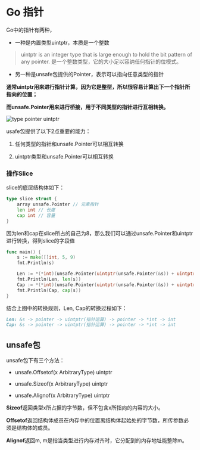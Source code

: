 # Go 指针

Go中的指针有两种，

- 一种是内置类型uintptr，本质是一个整数

> uintptr is an integer type that is large enough to hold the bit pattern of any pointer. 是一个整数类型，它的大小足以容纳任何指针的位模式。

- 另一种是unsafe包提供的Pointer，表示可以指向任意类型的指针

**通常uintptr用来进行指针计算，因为它是整型，所以很容易计算出下一个指针所指向的位置；**

**而unsafe.Pointer用来进行桥接，用于不同类型的指针进行互相转换。**

![type pointer uintptr](https://user-images.githubusercontent.com/7698088/58747453-1dbaee80-849e-11e9-8c75-2459f76792d2.png)

usafe包提供了以下2点重要的能力：

1. 任何类型的指针和unsafe.Pointer可以相互转换

2. uintptr类型和unsafe.Pointer可以相互转换

### 操作Slice

slice的底层结构体如下：

```go
type slice struct {
    array unsafe.Pointer // 元素指针
    len int // 长度
    cap int // 容量
}
```

因为len和cap在slice所占的自己为8，那么我们可以通过unsafe.Pointer和uintptr进行转换，得到slice的字段值

```go
func main() {
    s := make([]int, 5, 9)
    fmt.Println(s)

    Len := *(*int)(unsafe.Pointer(uintptr(unsafe.Pointer(&s)) + uintptr(8)))
    fmt.Println(Len, len(s))
    Cap := *(*int)(unsafe.Pointer(uintptr(unsafe.Pointer(&s)) + uintptr(16)))
    fmt.Println(Cap, cap(s))
}
```

结合上图中的转换规则，Len, Cap的转换过程如下：

```md
Len: &s -> pointer -> uintptr(指针运算) -> pointer -> *int -> int
Cap: &s -> pointer -> uintptr(指针运算) -> pointer -> *int -> int
```

## unsafe包

unsafe包下有三个方法：

- unsafe.Offsetof(x ArbitraryType) uintptr

- unsafe.Sizeof(x ArbitraryType) uintptr

- unsafe.Alignof(x ArbitraryType) uintptr

**Sizeof**返回类型x所占据的字节数，但不包含x所指向的内容的大小。

**Offsetof**返回结构体成员在内存中的位置离结构体起始处的字节数，所传参数必须是结构体的成员。

**Alignof**返回m, m是指当类型进行内存对齐时，它分配到的内存地址能整除m。
